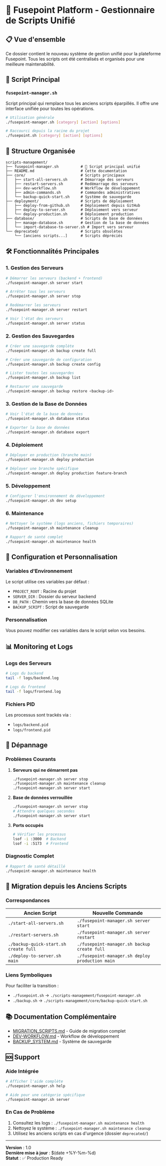 # 🚀 Fusepoint Platform - Gestionnaire de Scripts Unifié

## 📋 Vue d'ensemble

Ce dossier contient le nouveau système de gestion unifié pour la plateforme Fusepoint. Tous les scripts ont été centralisés et organisés pour une meilleure maintenabilité.

## 🎯 Script Principal

### `fusepoint-manager.sh`

Script principal qui remplace tous les anciens scripts éparpillés. Il offre une interface unifiée pour toutes les opérations.

```bash
# Utilisation générale
./fusepoint-manager.sh [category] [action] [options]

# Raccourci depuis la racine du projet
./fusepoint.sh [category] [action] [options]
```

## 📂 Structure Organisée

```
scripts-management/
├── fusepoint-manager.sh          # 🎯 Script principal unifié
├── README.md                     # Cette documentation
├── core/                         # Scripts principaux
│   ├── start-all-servers.sh      # Démarrage des serveurs
│   ├── restart-servers.sh        # Redémarrage des serveurs
│   ├── dev-workflow.sh           # Workflow de développement
│   ├── admin-commands.sh         # Commandes administratives
│   └── backup-quick-start.sh     # Système de sauvegarde
├── deployment/                   # Scripts de déploiement
│   ├── deploy-from-github.sh     # Déploiement depuis GitHub
│   ├── deploy-to-server.sh       # Déploiement vers serveur
│   └── deploy-production.sh      # Déploiement production
├── database/                     # Scripts de base de données
│   ├── manage-database.sh        # Gestion de la base de données
│   └── import-database-to-server.sh # Import vers serveur
└── deprecated/                   # Scripts obsolètes
    └── [anciens scripts...]      # Scripts dépréciés
```

## 🛠️ Fonctionnalités Principales

### 1. Gestion des Serveurs
```bash
# Démarrer les serveurs (backend + frontend)
./fusepoint-manager.sh server start

# Arrêter tous les serveurs
./fusepoint-manager.sh server stop

# Redémarrer les serveurs
./fusepoint-manager.sh server restart

# Voir l'état des serveurs
./fusepoint-manager.sh server status
```

### 2. Gestion des Sauvegardes
```bash
# Créer une sauvegarde complète
./fusepoint-manager.sh backup create full

# Créer une sauvegarde de configuration
./fusepoint-manager.sh backup create config

# Lister toutes les sauvegardes
./fusepoint-manager.sh backup list

# Restaurer une sauvegarde
./fusepoint-manager.sh backup restore <backup-id>
```

### 3. Gestion de la Base de Données
```bash
# Voir l'état de la base de données
./fusepoint-manager.sh database status

# Exporter la base de données
./fusepoint-manager.sh database export
```

### 4. Déploiement
```bash
# Déployer en production (branche main)
./fusepoint-manager.sh deploy production

# Déployer une branche spécifique
./fusepoint-manager.sh deploy production feature-branch
```

### 5. Développement
```bash
# Configurer l'environnement de développement
./fusepoint-manager.sh dev setup
```

### 6. Maintenance
```bash
# Nettoyer le système (logs anciens, fichiers temporaires)
./fusepoint-manager.sh maintenance cleanup

# Rapport de santé complet
./fusepoint-manager.sh maintenance health
```

## 🔧 Configuration et Personnalisation

### Variables d'Environnement

Le script utilise ces variables par défaut :
- `PROJECT_ROOT` : Racine du projet
- `SERVER_DIR` : Dossier du serveur backend
- `DB_PATH` : Chemin vers la base de données SQLite
- `BACKUP_SCRIPT` : Script de sauvegarde

### Personnalisation

Vous pouvez modifier ces variables dans le script selon vos besoins.

## 📊 Monitoring et Logs

### Logs des Serveurs
```bash
# Logs du backend
tail -f logs/backend.log

# Logs du frontend
tail -f logs/frontend.log
```

### Fichiers PID
Les processus sont trackés via :
- `logs/backend.pid`
- `logs/frontend.pid`

## 🚨 Dépannage

### Problèmes Courants

1. **Serveurs qui ne démarrent pas**
   ```bash
   ./fusepoint-manager.sh server stop
   ./fusepoint-manager.sh maintenance cleanup
   ./fusepoint-manager.sh server start
   ```

2. **Base de données verrouillée**
   ```bash
   ./fusepoint-manager.sh server stop
   # Attendre quelques secondes
   ./fusepoint-manager.sh server start
   ```

3. **Ports occupés**
   ```bash
   # Vérifier les processus
   lsof -i :3000  # Backend
   lsof -i :5173  # Frontend
   ```

### Diagnostic Complet
```bash
# Rapport de santé détaillé
./fusepoint-manager.sh maintenance health
```

## 🔄 Migration depuis les Anciens Scripts

### Correspondances
| Ancien Script | Nouvelle Commande |
|---------------|-------------------|
| `./start-all-servers.sh` | `./fusepoint-manager.sh server start` |
| `./restart-servers.sh` | `./fusepoint-manager.sh server restart` |
| `./backup-quick-start.sh create full` | `./fusepoint-manager.sh backup create full` |
| `./deploy-to-server.sh main` | `./fusepoint-manager.sh deploy production main` |

### Liens Symboliques
Pour faciliter la transition :
- `./fusepoint.sh` → `./scripts-management/fusepoint-manager.sh`
- `./backup.sh` → `./scripts-management/core/backup-quick-start.sh`

## 📚 Documentation Complémentaire

- [MIGRATION_SCRIPTS.md](../MIGRATION_SCRIPTS.md) - Guide de migration complet
- [DEV-WORKFLOW.md](../DEV-WORKFLOW.md) - Workflow de développement
- [BACKUP_SYSTEM.md](../BACKUP_SYSTEM.md) - Système de sauvegarde

## 🆘 Support

### Aide Intégrée
```bash
# Afficher l'aide complète
./fusepoint-manager.sh help

# Aide pour une catégorie spécifique
./fusepoint-manager.sh server
```

### En Cas de Problème
1. Consultez les logs : `./fusepoint-manager.sh maintenance health`
2. Nettoyez le système : `./fusepoint-manager.sh maintenance cleanup`
3. Utilisez les anciens scripts en cas d'urgence (dossier `deprecated/`)

---

**Version** : 1.0  
**Dernière mise à jour** : $(date +%Y-%m-%d)  
**Statut** : ✅ Production Ready